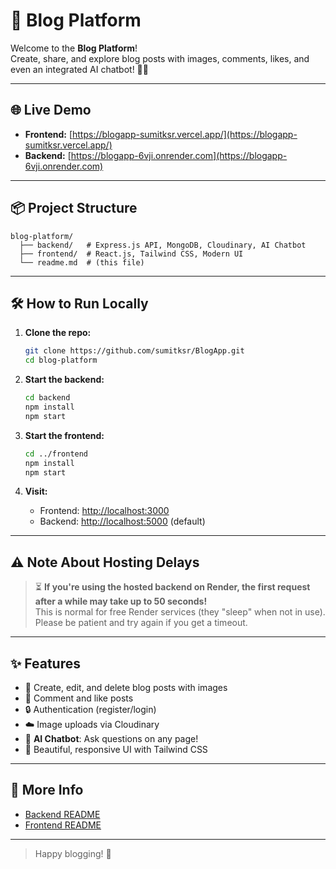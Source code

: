 # 🚀 Blog Platform

Welcome to the **Blog Platform**!  
Create, share, and explore blog posts with images, comments, likes, and even an integrated AI chatbot! 🤖✨

---

## 🌐 Live Demo

- **Frontend:** [https://blogapp-sumitksr.vercel.app/](https://blogapp-sumitksr.vercel.app/)
- **Backend:** [https://blogapp-6vji.onrender.com](https://blogapp-6vji.onrender.com)

---

## 📦 Project Structure

```
blog-platform/
  ├── backend/   # Express.js API, MongoDB, Cloudinary, AI Chatbot
  ├── frontend/  # React.js, Tailwind CSS, Modern UI
  └── readme.md  # (this file)
```

---

## 🛠️ How to Run Locally

1. **Clone the repo:**
   ```bash
   git clone https://github.com/sumitksr/BlogApp.git
   cd blog-platform
   ```

2. **Start the backend:**
   ```bash
   cd backend
   npm install
   npm start
   ```

3. **Start the frontend:**
   ```bash
   cd ../frontend
   npm install
   npm start
   ```

4. **Visit:**  
   - Frontend: [http://localhost:3000](http://localhost:3000)
   - Backend: [http://localhost:5000](http://localhost:5000) (default)

---

## ⚠️ Note About Hosting Delays

> ⏳ **If you're using the hosted backend on Render, the first request after a while may take up to 50 seconds!**  
> This is normal for free Render services (they "sleep" when not in use). Please be patient and try again if you get a timeout.

---

## ✨ Features

- 📝 Create, edit, and delete blog posts with images
- 💬 Comment and like posts
- 🔒 Authentication (register/login)
- ☁️ Image uploads via Cloudinary
- 🤖 **AI Chatbot**: Ask questions on any page!
- 🎨 Beautiful, responsive UI with Tailwind CSS

---

## 📂 More Info

- [Backend README](./backend/readme.md)
- [Frontend README](./frontend/README.md)

---

> Happy blogging! 🚀 
